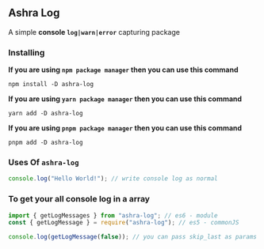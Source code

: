 ## Ashra Log

A simple **console `log|warn|error`** capturing package

### Installing

**If you are using `npm package manager` then you can use this command**

```console
npm install -D ashra-log
```

**If you are using `yarn package manager` then you can use this command**

```console
yarn add -D ashra-log
```

**If you are using `pnpm package manager` then you can use this command**

```console
pnpm add -D ashra-log
```

### Uses Of **`ashra-log`**

```js
console.log("Hello World!"); // write console log as normal
```

### To get your all console log in a array

```js
import { getLogMessages } from "ashra-log"; // es6 - module
const { getLogMessage } = require("ashra-log"); // es5 - commonJS

console.log(getLogMessage(false)); // you can pass skip_last as params - which is boolean
```
